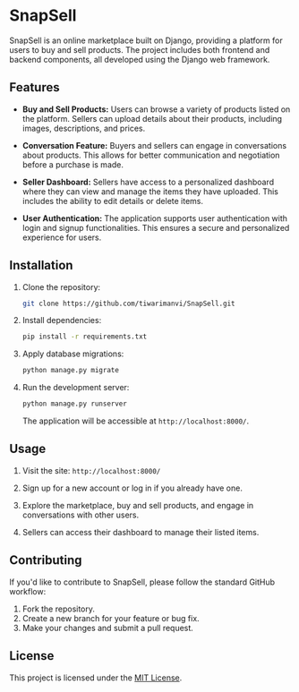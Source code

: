 # SnapSell

SnapSell is an online marketplace built on Django, providing a platform for users to buy and sell products. The project includes both frontend and backend components, all developed using the Django web framework.

## Features

- **Buy and Sell Products:** Users can browse a variety of products listed on the platform. Sellers can upload details about their products, including images, descriptions, and prices.

- **Conversation Feature:** Buyers and sellers can engage in conversations about products. This allows for better communication and negotiation before a purchase is made.

- **Seller Dashboard:** Sellers have access to a personalized dashboard where they can view and manage the items they have uploaded. This includes the ability to edit details or delete items.

- **User Authentication:** The application supports user authentication with login and signup functionalities. This ensures a secure and personalized experience for users.

## Installation

1. Clone the repository:

   ```bash
   git clone https://github.com/tiwarimanvi/SnapSell.git
   ```

2. Install dependencies:

   ```bash
   pip install -r requirements.txt
   ```

3. Apply database migrations:

   ```bash
   python manage.py migrate
   ```

4. Run the development server:

   ```bash
   python manage.py runserver
   ```

   The application will be accessible at `http://localhost:8000/`.

## Usage

1. Visit the site: `http://localhost:8000/`

2. Sign up for a new account or log in if you already have one.

3. Explore the marketplace, buy and sell products, and engage in conversations with other users.

4. Sellers can access their dashboard to manage their listed items.

## Contributing

If you'd like to contribute to SnapSell, please follow the standard GitHub workflow:

1. Fork the repository.
2. Create a new branch for your feature or bug fix.
3. Make your changes and submit a pull request.

## License

This project is licensed under the [MIT License](LICENSE).
